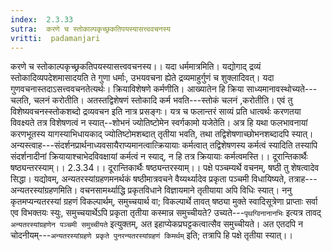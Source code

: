 ```yaml
---
index:  2.3.33
sutra:  करणे च स्तोकाल्पकृच्छ्रकतिपयस्यासत्त्ववचनस्य
vritti:  padamanjari
---
```


करणे च स्तोकाल्पकृच्छ्रकतिपयस्यासत्त्ववचनस्य।। यदा धर्ममात्रमिति। यद्योगाद् द्रव्यं स्तोकादिव्यपदेशमासादयति ते गुणा धर्माः, उभयवचना ह्येते द्रव्यमाहुर्गुणं च शुक्लादिवत्। यदा गुणवचनास्तदाऽसत्त्ववचनतेत्यर्थः। क्रियाविशेषणे कर्मणीति। आख्यातेन हि क्रिया साध्यमानावस्थोच्यते---चलति, चलनं करोतीति। अतस्तद्विशेषणं स्तोकादि कर्म भवति---स्तोकं चलनं ,करोतीति। एवं तु विशेष्यवचनस्स्तोकशब्दो द्रव्यवचन इति नात्र प्रसङ्गः। यत्र च फलान्तरं साव्यं प्रति धात्वर्थः करणतया विवक्ष्यते तत्र विशेषणत्वं न स्यात्--शोभनं ज्योतिष्टोमेन स्वर्गकामो यजेतेति। अत्र हि यथा फलभावनायां करणभूतस्य यागस्याभिधायकाद् ज्योतिष्टोमशब्दात् तृतीया भवति, तथा तद्विशेषणाच्छोभनशब्दादपि स्यात्। अन्यस्त्वाह---संदर्शनप्रार्थनाध्यवसायैराप्यमानत्वात्क्रियायाः कर्मत्वात् तद्विशेषणस्य कर्मत्वं स्यादिति तस्यापि संदर्शनादीनां क्रियायाश्चाभेदविवक्षायां कर्मत्वं न स्याद्, न हि तत्र क्रियायाः कर्मत्वमस्ति।।
दूरान्तिकार्थैः षष्ठ्यन्तरस्याम्।। 2.3.34।।
दूरान्तिकार्थैः षष्ठ्यन्तरस्याम्।। पक्षे पञ्चम्यर्थे वचनम्, षष्ठी तु शेषत्वादेव सिद्धा। यद्योवम्, अन्यतरस्यांग्रहणमनर्थकं षष्ठीमात्रवचने वैय्यर्थ्यादेव प्रकृता पञ्चमी विधायिष्यते, तत्राह---अन्यतरस्यांग्रहणमिति। वचनसामर्थ्याद्धि प्रकृतविधाने विज्ञायमाने तृतीयाया अपि विधिः स्यात्। ननु कृतमप्यन्यतरस्यां ग्रहणं विकल्पार्थम्, समुच्चयार्थ वा; विकल्पार्थे तावत् षष्ठ्या मुक्ते स्वादिसूत्रेणा प्राप्ताः सर्वा एव विभक्तयः स्युः, समुच्चयार्थेऽपि प्रकृता तृतीया कस्मान्न समुच्चीयते? उच्यते---`पृथग्विनानानभिः` इत्यत्र तावद् `अन्यतरस्यांग्रहणेन पञ्चमी समुच्चीयते` इत्युक्तम्, अत इहाप्येकप्रघट्टकत्वात्सैव समुच्चीयते। अत एतदपि न चोदनीयम्---`अन्यतरस्यांग्रहणे प्रकृते पुनरन्यतरस्यांग्रहणं किमर्थम्` इति; तत्रापि हि पक्षे तृतीया स्यात्।।
